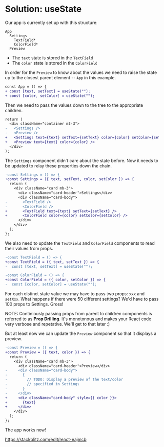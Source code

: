 # Solution: useState

Our app is currently set up with this structure:

```
App
  Settings
    TextField*
    ColorField*
  Preview
```

- The `text` state is stored in the `TextField`
- The `color` state is stored in the `ColorField`

In order for the `Preview` to know about the values we need to raise the state up to the closest parent element -- `App` in this example.

```diff
const App = () => {
+ const [text, setText] = useState("");
+ const [color, setColor] = useState("");
```

Then we need to pass the values down to the tree to the appropriate children.

```diff
return (
  <div className="container mt-3">
-   <Settings />
-   <Preview />
+   <Settings text={text} setText={setText} color={color} setColor={setColor} />
+   <Preview text={text} color={color} />
  </div>
);
```

The `Settings` component didn't care about the state before. Now it needs to be updated to relay these properties down the chain.

```diff
-const Settings = () => {
+const Settings = ({ text, setText, color, setColor }) => {
  return (
    <div className="card mb-3">
      <div className="card-header">Settings</div>
      <div className="card-body">
-       <TextField />
-       <ColorField />
+       <TextField text={text} setText={setText} />
+       <ColorField color={color} setColor={setColor} />
      </div>
    </div>
  );
};
```

We also need to update the `TextField` and `ColorField` components to read their values from props.

```diff
-const TextField = () => {
+const TextField = ({ text, setText }) => {
-  const [text, setText] = useState("");
```

```diff
-const ColorField = () => {
+const ColorField = ({ color, setColor }) => {
-  const [color, setColor] = useState("");
```

For each distinct state value we may have to pass two props: `xxx` and `setXxx`. What happens if there were 50 different settings? We'd have to pass 100 props to Settings. Gross!

NOTE: Continiously passing props from parent to children components is referred to as **Prop Drilling**. It's monotonous and makes your React code very verbose and repetative. We'll get to that later :)

But at least now we can update the `Preview` component so that it displays a preview.

```diff
-const Preview = () => {
+const Preview = ({ text, color }) => {
  return (
    <div className="card mb-3">
      <div className="card-header">Preview</div>
-     <div className="card-body">
-       {
-         // TODO: Display a preview of the text/color
-         // specified in Settings
-       }
-     </div>
+     <div className="card-body" style={{ color }}>
+       {text}
+     </div>
    </div>
  );
};
```

The app works now!

https://stackblitz.com/edit/react-eajmcb
